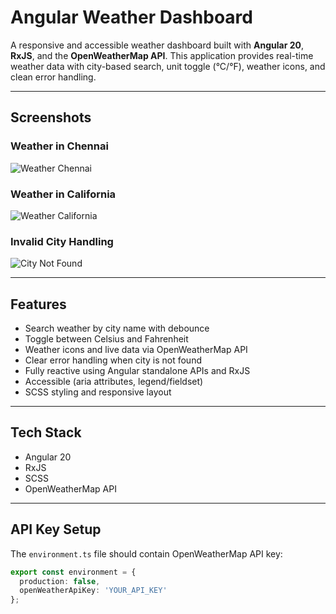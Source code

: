 # Angular Weather Dashboard

A responsive and accessible weather dashboard built with **Angular 20**, **RxJS**, and the **OpenWeatherMap API**. This application provides real-time weather data with city-based search, unit toggle (°C/°F), weather icons, and clean error handling.

---

## Screenshots

### Weather in Chennai
![Weather Chennai](./screenshots/weather-chennai.png)

### Weather in California
![Weather California](./screenshots/weather-california.png)

### Invalid City Handling
![City Not Found](./screenshots/city-not-found.png)

---

## Features

- Search weather by city name with debounce
- Toggle between Celsius and Fahrenheit
- Weather icons and live data via OpenWeatherMap API
- Clear error handling when city is not found
- Fully reactive using Angular standalone APIs and RxJS
- Accessible (aria attributes, legend/fieldset)
- SCSS styling and responsive layout

---

## Tech Stack

- Angular 20
- RxJS
- SCSS
- OpenWeatherMap API

---

## API Key Setup

The `environment.ts` file should contain OpenWeatherMap API key:

```ts
export const environment = {
  production: false,
  openWeatherApiKey: 'YOUR_API_KEY'
};
